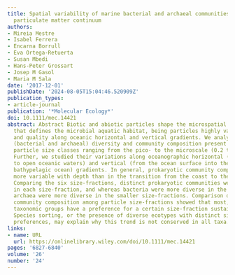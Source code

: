 ```yaml
---
title: Spatial variability of marine bacterial and archaeal communities along the
  particulate matter continuum
authors:
- Mireia Mestre
- Isabel Ferrera
- Encarna Borrull
- Eva Ortega‐Retuerta
- Susan Mbedi
- Hans‐Peter Grossart
- Josep M Gasol
- Maria M Sala
date: '2017-12-01'
publishDate: '2024-08-05T15:04:46.520909Z'
publication_types:
- article-journal
publication: '*Molecular Ecology*'
doi: 10.1111/mec.14421
abstract: Abstract Biotic and abiotic particles shape the microspatial architecture
  that defines the microbial aquatic habitat, being particles highly variable in size
  and quality along oceanic horizontal and vertical gradients. We analysed the prokaryotic
  (bacterial and archaeal) diversity and community composition present in six distinct
  particle size classes ranging from the pico‐ to the microscale (0.2 to 200 μm).
  Further, we studied their variations along oceanographic horizontal (from the coast
  to open oceanic waters) and vertical (from the ocean surface into the meso‐ and
  bathypelagic ocean) gradients. In general, prokaryotic community composition was
  more variable with depth than in the transition from the coast to the open ocean.
  Comparing the six size‐fractions, distinct prokaryotic communities were detected
  in each size‐fraction, and whereas bacteria were more diverse in the larger size‐fractions,
  archaea were more diverse in the smaller size‐fractions. Comparison of prokaryotic
  community composition among particle size‐fractions showed that most, but not all,
  taxonomic groups have a preference for a certain size‐fraction sustained with depth.
  Species sorting, or the presence of diverse ecotypes with distinct size‐fraction
  preferences, may explain why this trend is not conserved in all taxa.
links:
- name: URL
  url: https://onlinelibrary.wiley.com/doi/10.1111/mec.14421
pages: '6827-6840'
volume: '26'
number: '24'
---
```

